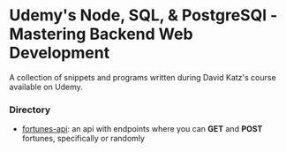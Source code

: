 # Udemy's Node, SQL, & PostgreSQl - Mastering Backend Web Development

A collection of snippets and programs written during David Katz's course available on Udemy.

### Directory
- [fortunes-api](/fortunes-api): an api with endpoints where you can **GET** and **POST** fortunes, specifically or randomly